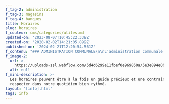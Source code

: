 ```yaml
---
f_tag-2: administration
f_tag-3: magasins
f_tag-4: banques
title: Horaires
slug: horaires
f_couleur: cms/categories/utiles.md
updated-on: '2023-08-07T10:45:22.338Z'
created-on: '2020-02-02T14:21:05.899Z'
published-on: '2024-02-21T12:20:54.561Z'
f_contenu: "### ADMINISTRATION COMMUNALE\n\nL'administration communale de Sierre est ouverte :\n\n*   Du lundi au jeudi : de 7h30 à 12h00 et de 13h30 \_à 17h30\n*   Vendredi et veille de fête : de 7h30 à 12h00 et de 13h30 à 17h00\n\nLes bureaux sont fermés les jours fériés officiels, ainsi qu'à l'occasion de certains ponts. Les jours de fermeture sont communiqués par voie d'affichage ou sur demande auprès de la réception de l'Hôtel de Ville.\n\nLes services suivants proposent des horaires de guichet réduits :\n\n*   **Contrôle de l'habitant**\n\nUniquement le matin (8h00-12h00) et le mercredi après-midi (13h30-16h00)\n\n*   **Cadastre**\n\nUniquement le matin\n\n*   **Caisse municipale**\n\nUniquement le matin\n\n‍\n\n### POSTES, BANQUES ET MAGASINS\n\n*   **La poste**\n\nLa poste se trouve en face de la gare CFF, elle permet d'envoyer une lettre, un colis, d'acheter des timbres et de faire ses paiements.\n\n**Horaires :**\n\ndu lundi au vendredi de 7h30 à 18h00 (17h00 veille de Fête)\n\nle samedi matin de 8h30 à 11h30\n\n‍\n\n*   **Les banques**\n\nLes banques sont en général ouvertes du lundi au vendredi.\n\nL\uFEFFes guichets sont principalement ouverts le matin. Il faut consulter les horaires sur le site Internet des banques.\n\nP\uFEFFar exemple, la Banque cantonale du Valais est ouverte le matin de 8h30 à 12h. L'après-midi, elle est ouverte uniquement sur rendez-vous.\n\nLes bancomats sont ouverts 24/24.\n\nIl faut avoir son permis de séjour avec soi pour ouvrir un compte en banque. Les permis N et F ne sont pas acceptés partout.\n\n‍\n\n*   **Les magasins**\n\nLes grands magasins sont ouverts du lundi au vendredi, de 8h00 à 18h30 (Migros et Coop) et de 9h00 à 18h30 (Manor).\n\nLe samedi, ils sont ouverts de 8h00 à 17h00 (5 pm). Tous les magasins sont fermés le dimanche.\n\n_Exceptions :_\n\n*   certains petits commerces sont fermés le lundi\n*   les stations-services ainsi qu'un magasin à la Gare sont ouverts tous les jours de 6h00 à 22h00 (10 pm)\n*   les grands magasins sont ouverts le vendredi jusqu'à 21h00 (9pm)\n*   fermeture à 17h30 les veilles de jours fériés\n\n‍\n\n### LES JEUNES DANS LES LIEUX PUBLICS\n\n*   Les jeunes de **moins de 12 ans** ne peuvent pas aller dans les établissements publics (cafés, restaurants) après 18h00 s'ils ne sont pas accompagnés.\n*   Les jeunes de **moins de 16 ans** ne peuvent pas aller dans les établissements publics après 22h00 s'ils ne sont pas accompagnés. De plus, ils ne peuvent pas être dans la rue après 23h00 sans être accompagnés d'un adulte.\n*   Les jeunes de **moins de 18 ans** ne peuvent pas aller dans les nights-clubs et les discothèques.\n\n‍  \n‍\n\n### BARS ET CAFÉS\n\nIl existe différents cafés, qu'on appelle aussi des \"bistrots\". La plupart sont ouverts **jusqu'à 1h du matin le week-end.**\n\nIl y a aussi quelques bars ou discothèques ouverts **jusqu'à 3h du matin ou plus tard**"
f_image-2:
  url: >-
    https://uploads-ssl.webflow.com/5d4d6299e11fbef0e969850a/5e3e894e0b9872541614f7af_administration.jpg
  alt: null
f_mini-description: >-
  Les horaires peuvent être à la fois un guide précieux et une contrainte à
  respecter dans notre quotidien bien rythmé.
layout: '[info].html'
tags: info
---
```




